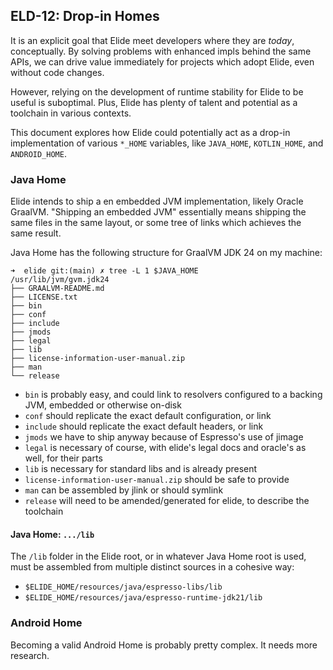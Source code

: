 ## ELD-12: Drop-in Homes

It is an explicit goal that Elide meet developers where they are _today_, conceptually. By solving problems with enhanced impls behind the same APIs, we can drive value immediately for projects which adopt Elide, even without code changes.

However, relying on the development of runtime stability for Elide to be useful is suboptimal. Plus, Elide has plenty of talent and potential as a toolchain in various contexts.

This document explores how Elide could potentially act as a drop-in implementation of various `*_HOME` variables, like `JAVA_HOME`, `KOTLIN_HOME`, and `ANDROID_HOME`.

### Java Home

Elide intends to ship a en embedded JVM implementation, likely Oracle GraalVM. "Shipping an embedded JVM" essentially means shipping the same files in the same layout, or some tree of links which achieves the same result.

Java Home has the following structure for GraalVM JDK 24 on my machine:

```
➜  elide git:(main) ✗ tree -L 1 $JAVA_HOME
/usr/lib/jvm/gvm.jdk24
├── GRAALVM-README.md
├── LICENSE.txt
├── bin
├── conf
├── include
├── jmods
├── legal
├── lib
├── license-information-user-manual.zip
├── man
└── release
```

- `bin` is probably easy, and could link to resolvers configured to a backing JVM, embedded or otherwise on-disk
- `conf` should replicate the exact default configuration, or link
- `include` should replicate the exact default headers, or link
- `jmods` we have to ship anyway because of Espresso's use of jimage
- `legal` is necessary of course, with elide's legal docs and oracle's as well, for their parts
- `lib` is necessary for standard libs and is already present
- `license-information-user-manual.zip` should be safe to provide
- `man` can be assembled by jlink or should symlink
- `release` will need to be amended/generated for elide, to describe the toolchain

#### Java Home: `.../lib`

The `/lib` folder in the Elide root, or in whatever Java Home root is used, must be assembled from multiple distinct sources in a cohesive way:

- `$ELIDE_HOME/resources/java/espresso-libs/lib`
- `$ELIDE_HOME/resources/java/espresso-runtime-jdk21/lib`

### Android Home

Becoming a valid Android Home is probably pretty complex. It needs more research.
